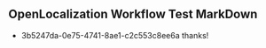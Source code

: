 ## OpenLocalization Workflow Test MarkDown
* 3b5247da-0e75-4741-8ae1-c2c553c8ee6a 
thanks!<!--HONumber=Mar16_HO2-->
